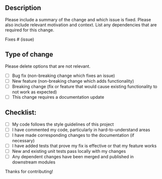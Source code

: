 ## Description

Please include a summary of the change and which issue is fixed. 
Please also include relevant motivation and context. 
List any dependencies that are required for this change.

Fixes # (issue)

## Type of change

Please delete options that are not relevant.

- [ ] Bug fix (non-breaking change which fixes an issue)
- [ ] New feature (non-breaking change which adds functionality)
- [ ] Breaking change (fix or feature that would cause existing functionality to not work as expected)
- [ ] This change requires a documentation update

## Checklist:

- [ ] My code follows the style guidelines of this project
- [ ] I have commented my code, particularly in hard-to-understand areas
- [ ] I have made corresponding changes to the documentation (if necessary)
- [ ] I have added tests that prove my fix is effective or that my feature works
- [ ] New and existing unit tests pass locally with my changes
- [ ] Any dependent changes have been merged and published in downstream modules

Thanks for contributing!
